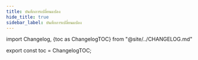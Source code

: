 ```yaml
---
title: บันทึกการเปลี่ยนแปลง
hide_title: true
sidebar_label: บันทึกการเปลี่ยนแปลง
---
```


import Changelog, {toc as ChangelogTOC} from "@site/../CHANGELOG.md"

<Changelog />

export const toc = ChangelogTOC;

